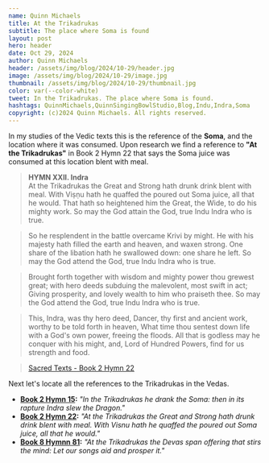 ```yaml
---
name: Quinn Michaels
title: At the Trikadrukas
subtitle: The place where Soma is found
layout: post
hero: header
date: Oct 29, 2024
author: Quinn Michaels
header: /assets/img/blog/2024/10-29/header.jpg
image: /assets/img/blog/2024/10-29/image.jpg
thumbnail: /assets/img/blog/2024/10-29/thumbnail.jpg
color: var(--color-white)
tweet: In the Trikadrukas. The place where Soma is found.
hashtags: QuinnMichaels,QuinnSingingBowlStudio,Blog,Indu,Indra,Soma
copyright: (c)2024 Quinn Michaels. All rights reserved.
---
```


In my studies of the Vedic texts this is the reference of the **Soma**, and the location where it was consumed. Upon research we find a reference to **"At the Trikadrukas"** in Book 2 Hymn 22 that says the Soma juice was consumed at this location blent with meal.

> **HYMN XXII. Indra**  
> At the Trikadrukas the Great and Strong hath drunk drink blent with meal. With Viṣṇu hath he quaffed the poured out Soma juice, all that he would. That hath so heightened him the Great, the Wide, to do his mighty work.
So may the God attain the God, true Indu Indra who is true.

> So he resplendent in the battle overcame Krivi by might. He with his majesty hath filled the earth and heaven, and waxen strong.
One share of the libation hath he swallowed down: one share he left.
So may the God attend the God, true Indu Indra who is true.

> Brought forth together with wisdom and mighty power thou grewest great; with hero deeds subduing the malevolent, most swift in act;
Giving prosperity, and lovely wealth to him who praiseth thee. So may the God attend the God, true Indu Indra who is true.

> This, Indra, was thy hero deed, Dancer, thy first and ancient work, worthy to be told forth in heaven,
What time thou sentest down life with a God's own power, freeing the floods.
All that is godless may he conquer with his might, and, Lord of Hundred Powers, find for us strength and food.

> [Sacred Texts - Book 2 Hymn 22](https://sacred-texts.com/hin/rigveda/rv02022.htm)

Next let's locate all the references to the Trikadrukas in the Vedas.

- **[Book 2 Hymn 15](https://sacred-texts.com/hin/rigveda/rv02015.htm):** *"In the Trikadrukas he drank the Soma: then in its rapture Indra slew the Dragon."*
- **[Book 2 Hymn 22](https://sacred-texts.com/hin/rigveda/rv02022.htm):** *"At the Trikadrukas the Great and Strong hath drunk drink blent with meal. With Visnu hath he quaffed the poured out Soma juice, all that he would."*
- **[Book 8 Hymnn 81](https://sacred-texts.com/hin/rigveda/rv08081.htm):** *"At the Trikadrukas the Devas span offering that stirs the mind: Let our songs aid and prosper it."*
